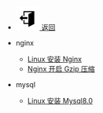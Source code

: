 - [ ![icon-sccess](../../_media/svg/exit.svg) 返回](../../README.md)

- nginx
  - [Linux 安装 Nginx](service/linux安装nginx.md)
  - [Nginx 开启 Gzip 压缩](service/nginx-gzip.md)

- mysql
  - [Linux 安装 Mysql8.0](service/Linux下安装mysql8.0.md)

